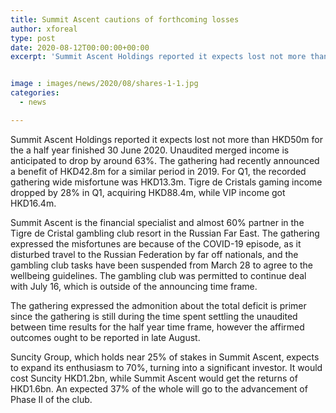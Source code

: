 ```yaml
---
title: Summit Ascent cautions of forthcoming losses
author: xforeal 
type: post
date: 2020-08-12T00:00:00+00:00
excerpt: 'Summit Ascent Holdings reported it expects lost not more than HKD50m for the a half year finished 30 June 2020 '


image : images/news/2020/08/shares-1-1.jpg
categories:
  - news

---
```

Summit Ascent Holdings reported it expects lost not more than HKD50m for the a half year finished 30 June 2020. Unaudited merged income is anticipated to drop by around 63&percnt;. The gathering had recently announced a benefit of HKD42.8m for a similar period in 2019. For Q1, the recorded gathering wide misfortune was HKD13.3m. Tigre de Cristals gaming income dropped by 28&percnt; in Q1, acquiring HKD88.4m, while VIP income got HKD16.4m. 

Summit Ascent is the financial specialist and almost 60&percnt; partner in the Tigre de Cristal gambling club resort in the Russian Far East. The gathering expressed the misfortunes are because of the COVID-19 episode, as it disturbed travel to the Russian Federation by far off nationals, and the gambling club tasks have been suspended from March 28 to agree to the wellbeing guidelines. The gambling club was permitted to continue deal with July 16, which is outside of the announcing time frame. 

The gathering expressed the admonition about the total deficit is primer since the gathering is still during the time spent settling the unaudited between time results for the half year time frame, however the affirmed outcomes ought to be reported in late August. 

Suncity Group, which holds near 25&percnt; of stakes in Summit Ascent, expects to expand its enthusiasm to 70&percnt;, turning into a significant investor. It would cost Suncity HKD1.2bn, while Summit Ascent would get the returns of HKD1.6bn. An expected 37&percnt; of the whole will go to the advancement of Phase II of the club.